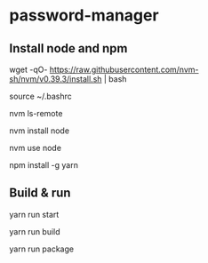 # password-manager

## Install node and npm

wget -qO- https://raw.githubusercontent.com/nvm-sh/nvm/v0.39.3/install.sh | bash

source ~/.bashrc

nvm ls-remote

nvm install node

nvm use node

npm install -g yarn

## Build & run

yarn run start

yarn run build

yarn run package